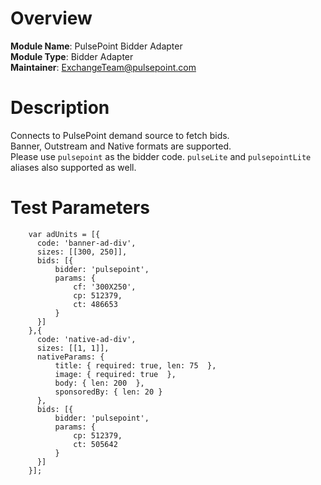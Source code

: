 # Overview

**Module Name**: PulsePoint Bidder Adapter  
**Module Type**: Bidder Adapter  
**Maintainer**: ExchangeTeam@pulsepoint.com  

# Description

Connects to PulsePoint demand source to fetch bids.  
Banner, Outstream and Native formats are supported.  
Please use ```pulsepoint``` as the bidder code.
```pulseLite``` and ```pulsepointLite``` aliases also supported as well.

# Test Parameters
```
    var adUnits = [{
      code: 'banner-ad-div',
      sizes: [[300, 250]],
      bids: [{
          bidder: 'pulsepoint',
          params: { 
              cf: '300X250',
              cp: 512379,
              ct: 486653
          }
      }]
    },{
      code: 'native-ad-div',
      sizes: [[1, 1]],
      nativeParams: {
          title: { required: true, len: 75  },
          image: { required: true  },
          body: { len: 200  },
          sponsoredBy: { len: 20 }
      },
      bids: [{
          bidder: 'pulsepoint',
          params: { 
              cp: 512379,
              ct: 505642
          }
      }]
    }];
```

